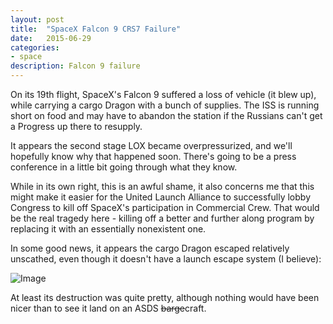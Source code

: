 ```yaml
---
layout: post
title:  "SpaceX Falcon 9 CRS7 Failure"
date:   2015-06-29
categories:
- space
description: Falcon 9 failure
---
```


On its 19th flight, SpaceX's Falcon 9 suffered a loss of vehicle (it blew up), while carrying a cargo Dragon with a bunch of supplies. The ISS is running short on food and may have to abandon the station if the Russians can't get a Progress up there to resupply.

It appears the second stage LOX became overpressurized, and we'll hopefully know why that happened soon. There's going to be a press conference in a little bit going through what they know.

While in its own right, this is an awful shame, it also concerns me that this might make it easier for the United Launch Alliance to successfully lobby Congress to kill off SpaceX's participation in Commercial Crew. That would be the real tragedy here - killing off a better and further along program by replacing it with an essentially nonexistent one.

In some good news, it appears the cargo Dragon escaped relatively unscathed, even though it doesn't have a launch escape system (I believe):

![Image](http://i.imgur.com/SYwUIbI.gif)

At least its destruction was quite pretty, although nothing would have been nicer than to see it land on an ASDS <strike>barge</strike>craft.
